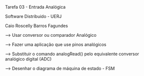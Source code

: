 Tarefa 03 - Entrada Analógica

Software Distribuido - UERJ

Caio Roscelly Barros Fagundes

--> Usar conversor ou comparador Analógico

--> Fazer uma aplicação que use pinos analógicos

--> Substituir o comando analogRead() pelo equivalente conversor analógico digital (ADC)

--> Desenhar o diagrama de máquina de estado - FSM
